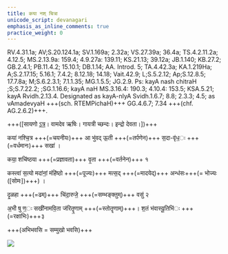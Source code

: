 ```yaml
---
title: कया नश् चित्रा
unicode_script: devanagari
emphasis_as_inline_comments: true
practice_weight: 0
---
```


RV.4.31.1a; AV;S.20.124.1a; SV.1.169a; 2.32a; VS.27.39a; 36.4a; TS.4.2.11.2a; 4.12.5; MS.2.13.9a: 159.4; 4.9.27a: 139.11; KS.21.13; 39.12a; JB.1.140; KB.27.2; GB.2.4.1; PB.11.4.2; 15.10.1; DB.1.14; AA. Introd. 5; TA.4.42.3a; KA.1.219Ha; A;S.2.17.15; 5.16.1; 7.4.2; 8.12.18; 14.18; Vait.42.9; L;S.5.2.12; Ap;S.12.8.5; 17.7.8a; M;S.6.2.3.1; 7.1.1.35; MG.1.5.5; JG.2.9. Ps: kayA nash chitraH ;S;S.7.22.2; ;SG.1.16.6; kayA naH MS.3.16.4: 190.3; 4.10.4: 153.5; KSA.5.21; kayA Rvidh.2.13.4. Designated as kayA-nIyA Svidh.1.6.7; 8.8; 2.3.3; 4.5; as vAmadevyaH +++(sch. RTEMPichaH)+++ GG.4.6.7; 7.34 +++(chf. AG.2.6.2)+++.

+++([सायणो [ऽत्र](https://archive.org/stream/RgVedaWithSayanasCommentaryPart2/rv_sayanabhasya_part2#page/n681/mode/1up&sa=D&ust=1542425956220000)। वामदेव ऋषिः। गायत्री च्छन्दः। इन्द्रो देवता।])+++


कया॑ नश्चि॒त्र +++(=चयनीयः)+++ आ भु॑वद् ऊ॒ती +++(=तर्पणेन)+++ स॒दा-वृ॑ध॒ः +++(=वर्धमानः)+++ सखा॑ ।

कया॒ शचि॑ष्ठया +++(=प्रज्ञावता)+++ वृ॒ता +++(=वर्तनेन)+++ १

कस्त्वा॑ स॒त्यो मदा॑नां॒ मंहि॑ष्ठो +++(=पूज्यः)+++ मत्स॒द् +++(=मादयेद्)+++ अन्ध॑सः+++(= भोज्यः ([सोमः])+++) ।

दृ॒ळहा +++(=ढम्)+++ चि॑दा॒रुजे॒ +++(=सम्भङ्क्तुम्)+++ वसु॑ २

अ॒भी षु ण॒ः सखी॑नामवि॒ता ज॑रितॄ॒णाम् +++(=स्तोतॄणाम्)+++। श॒तं भ॑वास्यू॒तिभि॑ः +++(=रक्षाभिः)+++३

+++(अभिभवसि = सम्मुखो भवसि)+++

![](../../images/indra-as-maghavAn-followed-by-people-bearing-wealth-moving-towards-a-yajamAna.png)

